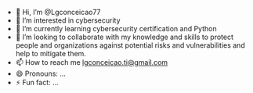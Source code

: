 - 👋 Hi, I’m @Lgconceicao77
- 👀 I’m interested in cybersecurity
- 🌱 I’m currently learning cybersecurity certification and Python
- 💞️ I’m looking to collaborate with my knowledge and skills to protect people and organizations against potential risks and vulnerabilities and help to mitigate them.
- 📫 How to reach me lgconceicao.ti@gmail.com
- 😄 Pronouns: ...
- ⚡ Fun fact: ...

<!---
Lgconceicao77/Lgconceicao77 is a ✨ special ✨ repository because its `README.md` (this file) appears on your GitHub profile.
You can click the Preview link to take a look at your changes.
--->
